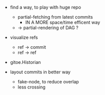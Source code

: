 - find a way, to play with huge repo
    - partial-fetching from latest commits
        - IN A MORE space/time efficent way
    - -> partial-rendering of DAG ?

- visualize refs
    - ref -> commit
    - ref -> ref

- gitoe.Historian

- layout commits in better way
    - fake-node, to reduce overlap
    - less crossing
